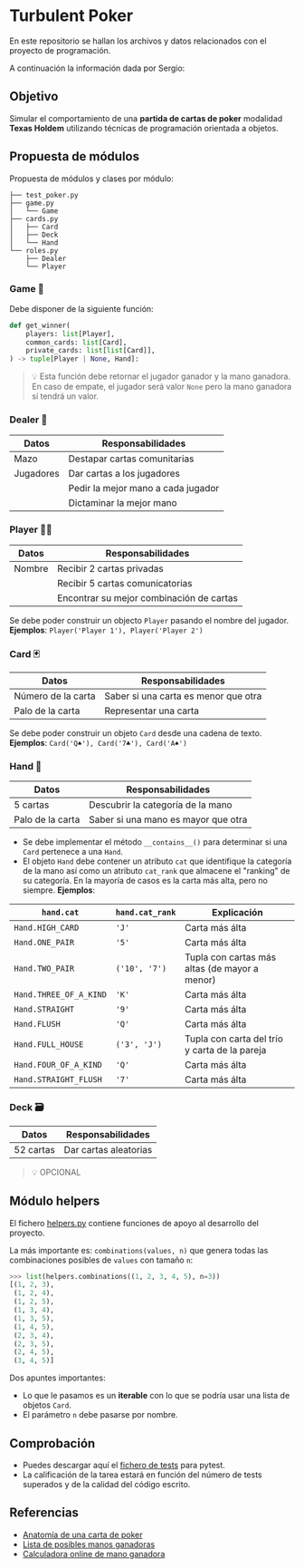 # Turbulent Poker

En este repositorio se hallan los archivos y datos relacionados con el proyecto de programación.

A continuación la información dada por Sergio:

## Objetivo

Simular el comportamiento de una **partida de cartas de poker** modalidad **Texas Holdem** utilizando técnicas de programación orientada a objetos.

## Propuesta de módulos

Propuesta de módulos y clases por módulo:

```
├── test_poker.py
├── game.py
│   └── Game
├── cards.py
│   ├── Card
│   ├── Deck
│   └── Hand
└── roles.py
    ├── Dealer
    └── Player
```

### Game 🎲

Debe disponer de la siguiente función:

```python
def get_winner(
    players: list[Player],
    common_cards: list[Card],
    private_cards: list[list[Card]],
) -> tuple[Player | None, Hand]:
```

> 💡 Esta función debe retornar el jugador ganador y la mano ganadora. En caso de empate, el jugador será valor `None` pero la mano ganadora sí tendrá un valor.

### Dealer 🎩

| Datos     | Responsabilidades                  |
| --------- | ---------------------------------- |
| Mazo      | Destapar cartas comunitarias       |
| Jugadores | Dar cartas a los jugadores         |
|           | Pedir la mejor mano a cada jugador |
|           | Dictaminar la mejor mano           |

### Player 🙅‍♀️

| Datos  | Responsabilidades                        |
| ------ | ---------------------------------------- |
| Nombre | Recibir 2 cartas privadas                |
|        | Recibir 5 cartas comunicatorias          |
|        | Encontrar su mejor combinación de cartas |

Se debe poder construir un objecto `Player` pasando el nombre del jugador. **Ejemplos**: `Player('Player 1'), Player('Player 2')`

### Card 🃏

| Datos              | Responsabilidades                    |
| ------------------ | ------------------------------------ |
| Número de la carta | Saber si una carta es menor que otra |
| Palo de la carta   | Representar una carta                |

Se debe poder construir un objeto `Card` desde una cadena de texto. **Ejemplos**: `Card('Q♠'), Card('7♣'), Card('A♠')`

### Hand 🤙

| Datos            | Responsabilidades                   |
| ---------------- | ----------------------------------- |
| 5 cartas         | Descubrir la categoría de la mano   |
| Palo de la carta | Saber si una mano es mayor que otra |

- Se debe implementar el método `__contains__()` para determinar si una `Card` pertenece a una `Hand`.
- El objeto `Hand` debe contener un atributo `cat` que identifique la categoría de la mano así como un atributo `cat_rank` que almacene el "ranking" de su categoría. En la mayoría de casos es la carta más alta, pero no siempre. **Ejemplos**:

| `hand.cat`             | `hand.cat_rank` | Explicación                                   |
| ---------------------- | --------------- | --------------------------------------------- |
| `Hand.HIGH_CARD`       | `'J'`           | Carta más álta                                |
| `Hand.ONE_PAIR`        | `'5'`           | Carta más álta                                |
| `Hand.TWO_PAIR`        | `('10', '7')`   | Tupla con cartas más altas (de mayor a menor) |
| `Hand.THREE_OF_A_KIND` | `'K'`           | Carta más álta                                |
| `Hand.STRAIGHT`        | `'9'`           | Carta más álta                                |
| `Hand.FLUSH`           | `'Q'`           | Carta más álta                                |
| `Hand.FULL_HOUSE`      | `('3', 'J')`    | Tupla con carta del trío y carta de la pareja |
| `Hand.FOUR_OF_A_KIND`  | `'Q'`           | Carta más álta                                |
| `Hand.STRAIGHT_FLUSH`  | `'7'`           | Carta más álta                                |

### Deck 🗃️

| Datos     | Responsabilidades     |
| --------- | --------------------- |
| 52 cartas | Dar cartas aleatorias |

> 💡 OPCIONAL

## Módulo helpers

El fichero [helpers.py](./helpers.py) contiene funciones de apoyo al desarrollo del proyecto.

La más importante es: `combinations(values, n)` que genera todas las combinaciones posibles de `values` con tamaño `n`:

```python
>>> list(helpers.combinations((1, 2, 3, 4, 5), n=3))
[(1, 2, 3),
 (1, 2, 4),
 (1, 2, 5),
 (1, 3, 4),
 (1, 3, 5),
 (1, 4, 5),
 (2, 3, 4),
 (2, 3, 5),
 (2, 4, 5),
 (3, 4, 5)]
```

Dos apuntes importantes:

- Lo que le pasamos es un **iterable** con lo que se podría usar una lista de objetos `Card`.
- El parámetro `n` debe pasarse por nombre.

## Comprobación

- Puedes descargar aquí el [fichero de tests](test_poker.py) para pytest.
- La calificación de la tarea estará en función del número de tests superados y de la calidad del código escrito.

## Referencias

- [Anatomía de una carta de poker](https://bit.ly/45KP9jp)
- [Lista de posibles manos ganadoras](https://en.wikipedia.org/wiki/List_of_poker_hands)
- [Calculadora online de mano ganadora](https://www.pokerlistings.com/which-hand-wins-calculator)